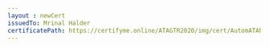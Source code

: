 ```yaml
--- 
layout : newCert 
issuedTo: Mrinal Halder 
certificatePath: https://certifyme.online/ATAGTR2020/img/cert/AutomATAhon/MrinalHalder_b07a1.png
--- 
```

